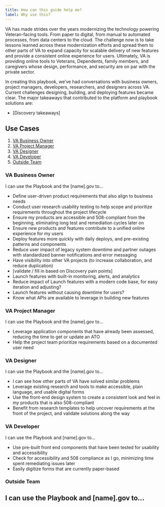```yaml
---
title: How can this guide help me?
label: Why use this?
---
```


VA has made strides over the years modernizing the technology powering Veteran-facing tools. From paper to digital, from manual to automated processes, from data centers to the cloud. The challenge now is to take lessons learned across these modernization efforts and spread them to other parts of VA to expand capacity for scalable delivery of new features and provide a consistent online experience for users. Ultimately, VA is providing online tools to Veterans, Dependents, family members, and caregivers whose design, performance, and security are on par with the private sector.

In creating this playbook, we’ve had conversations with business owners, project managers, developers, researchers, and designers across VA. Current challenges designing, building, and deploying features became clear. The major takeaways that contributed to the platform and playbook solutions are:

- [Discovery takeaways]

## Use Cases
1. [VA Business Owner](#va-business-owner)
2. [VA Project Manager](#va-project-manager)
3. [VA Designer](#va-designer)
4. [VA Developer](#va-developer)
5. [Outside Team](#outside-team)


### VA Business Owner
I can use the Playbook and the [name].gov to…
- Define user-driven product requirements that also align to business needs
- Conduct user research usability testing to help scope and prioritize requirements throughout the project lifecycle
- Ensure my products are accessible and 508-compliant from the beginning, eliminating long test and remediation cycles later on
- Ensure new products and features contribute to a unified online experience for my users
- Deploy features more quickly with daily deploys, and pre-existing patterns and components
- Reduce user impact of legacy system downtime and partner outages with standardized banner notifications and error messaging
- Have visibility into other VA projects (to increase collaboration, and reduce duplication)
- [validate / fill in based on Discovery pain points]
- Launch features with built-in monitoring, alerts, and analytics
- Reduce impact of Launch features with a modern code base, for easy iteration and adjusting?
- Launch features without causing downtime for users?
- Know what APIs are available to leverage in building new features

### VA Project Manager
I can use the Playbook and the [name].gov to…
- Leverage application components that have already been assessed, reducing the time to get or update an ATO
- Help the project team prioritize requirements based on a documented user need

### VA Designer
I can use the Playbook and the [name].gov to…
- I can see how other parts of VA have solved similar problems
- Leverage existing research and tools to make accessible, plain language, and usable digital forms
- Use the front-end design system to create a consistent look and feel in my products that is also 508-compliant
- Benefit from research templates to help uncover requirements at the front of the project, and validate solutions along the way

### VA Developer
I can use the Playbook and [name].gov to…
- Use pre-built front end components that have been tested for usability and accessibility
- Check for accessibility and 508 compliance as I go, minimizing time spent remediating issues later
- Easily digitize forms that are currently paper-based

### Outside Team
I can use the Playbook and [name].gov to…
-
